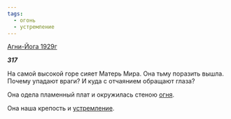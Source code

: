 ```yaml
---
tags:
  - огонь
  - устремление
---
```

[Агни-Йога 1929г](https://127.0.0.1:4002/agni/1929)

___317___

На самой высокой горе сияет Матерь Мира. Она тьму поразить вышла. Почему упадают враги? И куда с отчаянием обращают глаза?   

Она одела пламенный плат и окружилась стеною [огня](../../../tags/#огонь).   

Она наша крепость и [устремление](../../../tags/#устремление).